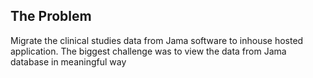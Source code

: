 ## The Problem
Migrate the clinical studies data from Jama software to inhouse hosted application. 
The biggest challenge was to view the data from Jama database in meaningful way 
